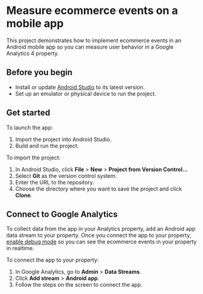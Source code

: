 # Measure ecommerce events on a mobile app

This project demonstrates how to implement ecommerce events in an Android mobile app so you can measure user behavior in a Google Analytics 4 property.

## Before you begin

* Install or update [Android Studio](https://developer.android.com/studio) to its latest version.
* Set up an emulator or physical device to run the project.

## Get started

To launch the app:

1. Import the project into Android Studio.
2. Build and run the project.

To import the project:

1. In Android Studio, click **File** > **New** > **Project from Version Control...**
2. Select **Git** as the version control system.
4. Enter the URL to the repository.
5. Choose the directory where you want to save the project and click **Clone**.

## Connect to Google Analytics

To collect data from the app in your Analytics property, add an Android app data stream to your property. Once you connect the app to your property, [enable debug mode](https://developers.devsite.corp.google.com/analytics/devguides/collection/ga4/debug?technology=apps#android) so you can see the ecommerce events in your property in realtime.

To connect the app to your property:

1. In Google Analytics, go to **Admin** > **Data Streams**.
1. Click **Add stream** > **Android app**.
2. Follow the steps on the screen to connect the app.
